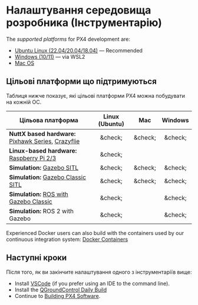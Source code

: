 # Налаштування середовища розробника (Інструментарію)

The _supported platforms_ for PX4 development are:

- [Ubuntu Linux (22.04/20.04/18.04)](../dev_setup/dev_env_linux_ubuntu.md) — Recommended
- [Windows (10/11)](../dev_setup/dev_env_windows_wsl.md) — via WSL2
- [Mac OS](../dev_setup/dev_env_mac.md)

## Цільові платформи що підтримуються

Таблиця нижче показує, які цільові платформи PX4 можна побудувати на кожній ОС.

| Цільова платформа                                                                                                                                      | Linux (Ubuntu) |               Mac               |             Windows             |
| ------------------------------------------------------------------------------------------------------------------------------------------------------ | :-------------------------------: | :-----------------------------: | :-----------------------------: |
| **NuttX based hardware:** [Pixhawk Series](../flight_controller/pixhawk_series.md), [Crazyflie](../complete_vehicles_mc/crazyflie2.md) |  &amp;check;  | &amp;check; | &amp;check; |
| **Linux-based hardware:** [Raspberry Pi 2/3](../flight_controller/raspberry_pi_navio2.md)                                              |  &amp;check;  |                                 |                                 |
| **Simulation:** [Gazebo SITL](../sim_gazebo_gz/index.md)                                                                               |  &amp;check;  | &amp;check; | &amp;check; |
| **Simulation:** [Gazebo Classic SITL](../sim_gazebo_classic/index.md)                                                                  |  &amp;check;  | &amp;check; | &amp;check; |
| **Simulation:** [ROS with Gazebo Classic](../simulation/ros_interface.md)                                                              |  &amp;check;  |                                 | &amp;check; |
| **Simulation:** ROS 2 with Gazebo                                                                                                      |  &amp;check;  |                                 | &amp;check; |

Experienced Docker users can also build with the containers used by our continuous integration system: [Docker Containers](../test_and_ci/docker.md)

## Наступні кроки

Після того, як ви закінчите налаштування одного з інструментаріїв вище:

- Install [VSCode](../dev_setup/vscode.md) (if you prefer using an IDE to the command line).
- Install the [QGroundControl Daily Build](../dev_setup/qgc_daily_build.md)
- Continue to [Building PX4 Software](../dev_setup/building_px4.md).
